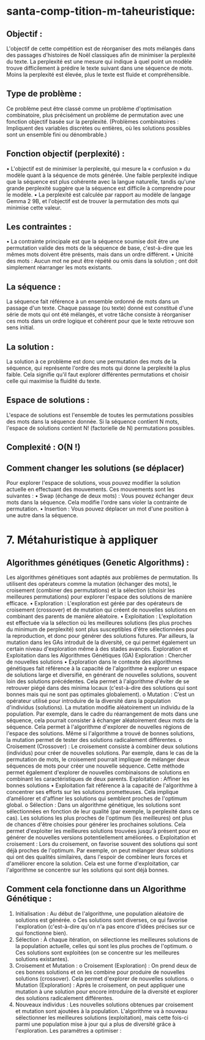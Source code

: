 # santa-comp-tition-m-taheuristique:
## Objectif :
L'objectif de cette compétition est de réorganiser des mots mélangés dans des passages d'histoires de Noël classiques afin de minimiser la perplexité du texte. La perplexité est une mesure qui indique à quel point un modèle trouve difficilement à prédire le texte suivant dans une séquence de mots. Moins la perplexité est élevée, plus le texte est fluide et compréhensible.
## Type de problème :
Ce problème peut être classé comme un problème d'optimisation combinatoire, plus précisément un problème de permutation avec une fonction objectif basée sur la perplexité.
(Problèmes combinatoires : Impliquent des variables discrètes ou entières, où les solutions possibles sont un ensemble fini ou dénombrable.)
## Fonction objectif (perplexité) :
•	L'objectif est de minimiser la perplexité, qui mesure la « confusion » du modèle quant à la séquence de mots générée. Une faible perplexité indique que la séquence est plus cohérente avec la langue naturelle, tandis qu'une grande perplexité suggère que la séquence est difficile à comprendre pour le modèle.
•	La perplexité est calculée par rapport au modèle de langage Gemma 2 9B, et l'objectif est de trouver la permutation des mots qui minimise cette valeur.
## Les contraintes :
•	La contrainte principale est que la séquence soumise doit être une permutation valide des mots de la séquence de base, c'est-à-dire que les mêmes mots doivent être présents, mais dans un ordre différent.
•	Unicité des mots : Aucun mot ne peut être répété ou omis dans la solution ; ont doit simplement réarranger les mots existants.
## La séquence :
La séquence fait référence à un ensemble ordonné de mots dans un passage d'un texte. Chaque passage (ou texte) donné est constitué d'une série de mots qui ont été mélangés, et votre tâche consiste à réorganiser ces mots dans un ordre logique et cohérent pour que le texte retrouve son sens initial.
## La solution :
La solution à ce problème est donc une permutation des mots de la séquence, qui représente l'ordre des mots qui donne la perplexité la plus faible. Cela signifie qu'il faut explorer différentes permutations et choisir celle qui maximise la fluidité du texte.
## Espace de solutions :
L'espace de solutions est l'ensemble de toutes les permutations possibles des mots dans la séquence donnée. Si la séquence contient N mots, l'espace de solutions contient N! (factorielle de N) permutations possibles.
## Complexité : O(N !)
## Comment changer les solutions (se déplacer)
Pour explorer l'espace de solutions, vous pouvez modifier la solution actuelle en effectuant des mouvements. Ces mouvements sont les suivantes :
•	Swap (échange de deux mots) : Vous pouvez échanger deux mots dans la séquence. Cela modifie l'ordre sans violer la contrainte de permutation.
•	Insertion : Vous pouvez déplacer un mot d'une position à une autre dans la séquence.

# 7. Métahuristique à appliquer
## Algorithmes génétiques (Genetic Algorithms) :
Les algorithmes génétiques sont adaptés aux problèmes de permutation. Ils utilisent des opérateurs comme la mutation (échanger des mots), le croisement (combiner des permutations) et la sélection (choisir les meilleures permutations) pour explorer l'espace des solutions de manière efficace.
• Exploration : L'exploration est gérée par des opérateurs de croisement (crossover) et de mutation qui créent de nouvelles solutions en combinant des parents de manière aléatoire.
• Exploitation : L'exploitation est effectuée via la sélection où les meilleures solutions (les plus proches du minimum de perplexité) sont plus susceptibles d'être sélectionnées pour la reproduction, et donc pour générer des solutions futures. Par ailleurs, la mutation dans les GAs introduit de la diversité, ce qui permet également un certain niveau d'exploration même à des stades avancés.
Exploration et Exploitation dans les Algorithmes Génétiques (GA)
Exploration : Chercher de nouvelles solutions
•	Exploration dans le contexte des algorithmes génétiques fait référence à la capacité de l'algorithme à explorer un espace de solutions large et diversifié, en générant de nouvelles solutions, souvent loin des solutions précédentes. Cela permet à l'algorithme d'éviter de se retrouver piégé dans des minima locaux (c'est-à-dire des solutions qui sont bonnes mais qui ne sont pas optimales globalement).
o	Mutation : C’est un opérateur utilisé pour introduire de la diversité dans la population d'individus (solutions). La mutation modifie aléatoirement un individu de la population. Par exemple, dans le cadre du réarrangement de mots dans une séquence, cela pourrait consister à échanger aléatoirement deux mots de la séquence. Cela permet à l'algorithme d'explorer de nouvelles régions de l'espace des solutions. Même si l'algorithme a trouvé de bonnes solutions, la mutation permet de tester des solutions radicalement différentes.
o	Croisement (Crossover) : Le croisement consiste à combiner deux solutions (individus) pour créer de nouvelles solutions. Par exemple, dans le cas de la permutation de mots, le croisement pourrait impliquer de mélanger deux séquences de mots pour créer une nouvelle séquence. Cette méthode permet également d'explorer de nouvelles combinaisons de solutions en combinant les caractéristiques de deux parents.
Exploitation : Affiner les bonnes solutions
•	Exploitation fait référence à la capacité de l'algorithme à concentrer ses efforts sur les solutions prometteuses. Cela implique d’améliorer et d'affiner les solutions qui semblent proches de l'optimum global.
o	Sélection : Dans un algorithme génétique, les solutions sont sélectionnées en fonction de leur qualité (par exemple, la perplexité dans ce cas). Les solutions les plus proches de l'optimum (les meilleures) ont plus de chances d'être choisies pour générer les prochaines solutions. Cela permet d'exploiter les meilleures solutions trouvées jusqu'à présent pour en générer de nouvelles versions potentiellement améliorées.
o	Exploitation et croisement : Lors du croisement, on favorise souvent des solutions qui sont déjà proches de l'optimum. Par exemple, on peut mélanger deux solutions qui ont des qualités similaires, dans l'espoir de combiner leurs forces et d'améliorer encore la solution. Cela est une forme d'exploitation, car l'algorithme se concentre sur les solutions qui sont déjà bonnes.

## Comment cela fonctionne dans un Algorithme Génétique :
1.	Initialisation : Au début de l'algorithme, une population aléatoire de solutions est générée.
o	Ces solutions sont diverses, ce qui favorise l'exploration (c'est-à-dire qu'on n'a pas encore d'idées précises sur ce qui fonctionne bien).
2.	Sélection : À chaque itération, on sélectionne les meilleures solutions de la population actuelle, celles qui sont les plus proches de l'optimum.
o	Ces solutions sont exploitées (on se concentre sur les meilleures solutions existantes).
3.	Croisement et Mutation :
o	Croisement (Exploration) : On prend deux de ces bonnes solutions et on les combine pour produire de nouvelles solutions (crossover). Cela permet d'explorer de nouvelles solutions.
o	Mutation (Exploration) : Après le croisement, on peut appliquer une mutation à une solution pour encore introduire de la diversité et explorer des solutions radicalement différentes.
4.	Nouveaux individus : Les nouvelles solutions obtenues par croisement et mutation sont ajoutées à la population. L'algorithme va à nouveau sélectionner les meilleures solutions (exploitation), mais cette fois-ci parmi une population mise à jour qui a plus de diversité grâce à l'exploration.
Les paramétres a optimiser :
